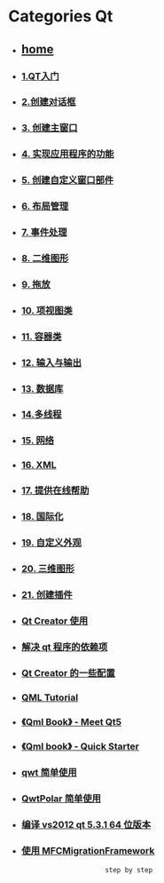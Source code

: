 # Categories Qt
* ## [home](../README.md)
* ### [1.QT入门](1_hello_qt.md)
* ### [2.创建对话框](2_creat_dialog.md)
* ### [3. 创建主窗口](3_createMainWindow.md)
* ### [4. 实现应用程序的功能](4_SpreadSheet.md)
* ### [5. 创建自定义窗口部件](5_createCustomWidget.md)
* ### [6. 布局管理](6_layoutManage.md)
* ### [7. 事件处理](7_event.md)
* ### [8. 二维图形](8_painter.md)
* ### [9. 拖放](9_drag.md)
* ### [10. 项视图类](10_itemViewClass.md)
* ### [11. 容器类](11_container.md)
* ### [12. 输入与输出](12_inOut.md)
* ### [13. 数据库](13_database.md)
* ### [14.多线程](14_multiThread.md)
* ### [15. 网络](15_network.md)
* ### [16. XML](16_xml.md)
* ### [17. 提供在线帮助](17_onlineHelp.md)
* ### [18. 国际化](18_unicode.md)
* ### [19. 自定义外观](19_cutomStyle.md)
* ### [20. 三维图形](20_3DGraphics.md)
* ### [21. 创建插件](21_createPlugin.md)
* ### [Qt Creator 使用](QtCreatorTips.md)
* ### [解决 qt 程序的依赖项](deployqt.md)
* ### [Qt Creator 的一些配置](projectConfig.md)
* ### [QML Tutorial](qml.md)
* ### [《Qml Book》 - Meet Qt5 ](qmlBook_1_MeetQt5.md)
* ### [《Qml book》 - Quick Starter](qmlBook_4_quickStarter.md)
* ### [qwt 简单使用](qwt.md)
* ### [QwtPolar 简单使用](qwtPolar.md)
* ### [编译 vs2012 qt 5.3.1 64 位版本](useCompiledQt.md)
* ### [使用 MFCMigrationFramework](useMFCMigrationFramework.md)
                           step by step